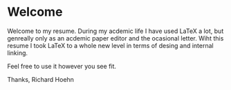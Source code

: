 # Welcome
Welcome to my resume. During my acdemic life I have used LaTeX a lot, but genreally only as an acdemic paper editor and the ocasional letter. Wiht this resume I took LaTeX to a whole new level in terms of desing and internal linking.

Feel free to use it however you see fit.

Thanks,
Richard Hoehn
